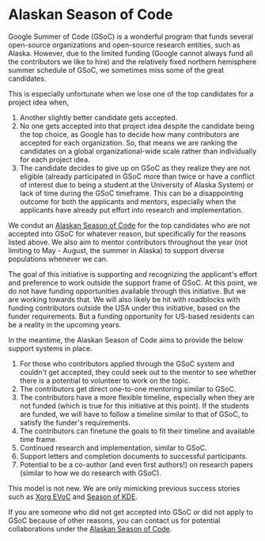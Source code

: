 # Alaskan Season of Code

Google Summer of Code (GSoC) is a wonderful program that funds several open-source organizations and open-source research entities, such as Alaska. However, due to the limited funding (Google cannot always fund all the contributors we like to hire) and the relatively fixed northern hemisphere summer schedule of GSoC, we sometimes miss some of the great candidates.

This is especially unfortunate when we lose one of the top candidates for a project idea when,
1) Another slightly better candidate gets accepted.
2) No one gets accepted into that project idea despite the candidate being the top choice, as Google has to decide how many contributors are accepted for each organization. So, that means we are ranking the candidates on a global organizational-wide scale rather than individually for each project idea.
3) The candidate decides to give up on GSoC as they realize they are not eligible (already participated in GSoC more than twice or have a conflict of interest due to being a student at the University of Alaska System) or lack of time during the GSoC timeframe.
This can be a disappointing outcome for both the applicants and mentors, especially when the applicants have already put effort into research and implementation.

We condut an [Alaskan Season of Code](https://github.com/KathiraveluLab/Alaskan-Season-of-Code/) for the top candidates who are not accepted into GSoC for whatever reason, but specifically for the reasons listed above. We also aim to mentor contributors throughout the year (not limiting to May - August, the summer in Alaska) to support diverse populations whenever we can.

The goal of this initiative is supporting and recognizing the applicant's effort and preference to work outside the support frame of GSoC. At this point, we do not have funding opportunities available through this initiative. But we are working towards that. We will also likely be hit with roadblocks with funding contributors outside the USA under this initiative, based on the funder requirements. But a funding opportunity for US-based residents can be a reality in the upcoming years.

In the meantime, the Alaskan Season of Code aims to provide the below support systems in place.

1. For those who contributors applied through the GSoC system and couldn't get accepted, they could seek out to the  mentor to see whether there is a potential to volunteer to work on the topic.
2. The contributors get direct one-to-one mentoring similar to GSoC.
3. The contributors have a more flexible timeline, especially when they are not funded (which is true for this initiative at this point). If the students are funded, we will have to follow a timeline similar to that of GSoC, to satisfy the funder's requirements.
4. The contributors can finetune the goals to fit their timeline and available time frame.
5. Continued research and implementation, similar to GSoC.
6. Support letters and completion documents to successful participants.
7. Potential to be a co-author (and even first authors!) on research papers (similar to how we do research with GSoC).

This model is not new. We are only mimicking previous success stories such as [Xorg EVoC](https://www.x.org/wiki/XorgEVoC/) and [Season of KDE](https://mentorship.kde.org/sok/).

If you are someone who did not get accepted into GSoC or did not apply to GSoC because of other reasons, you can contact us for potential collaborations under the [Alaskan Season of Code](https://github.com/KathiraveluLab/Alaskan-Season-of-Code/).
